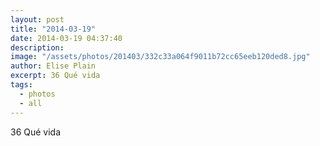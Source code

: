 ```yaml
---
layout: post
title: "2014-03-19"
date: 2014-03-19 04:37:40
description: 
image: "/assets/photos/201403/332c33a064f9011b72cc65eeb120ded8.jpg"
author: Elise Plain
excerpt: 36 Qué vida
tags: 
  - photos
  - all
---
```


36 Qué vida
<p></p>
